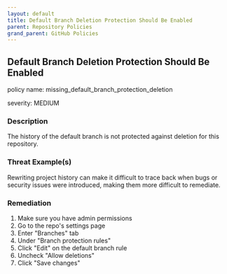 ```yaml
---
layout: default
title: Default Branch Deletion Protection Should Be Enabled
parent: Repository Policies
grand_parent: GitHub Policies
---
```



## Default Branch Deletion Protection Should Be Enabled
policy name: missing_default_branch_protection_deletion

severity: MEDIUM

### Description
The history of the default branch is not protected against deletion for this repository.

### Threat Example(s)
Rewriting project history can make it difficult to trace back when bugs or security issues were introduced, making them more difficult to remediate.



### Remediation
1. Make sure you have admin permissions
2. Go to the repo's settings page
3. Enter "Branches" tab
4. Under "Branch protection rules"
5. Click "Edit" on the default branch rule
6. Uncheck "Allow deletions"
7. Click "Save changes"



